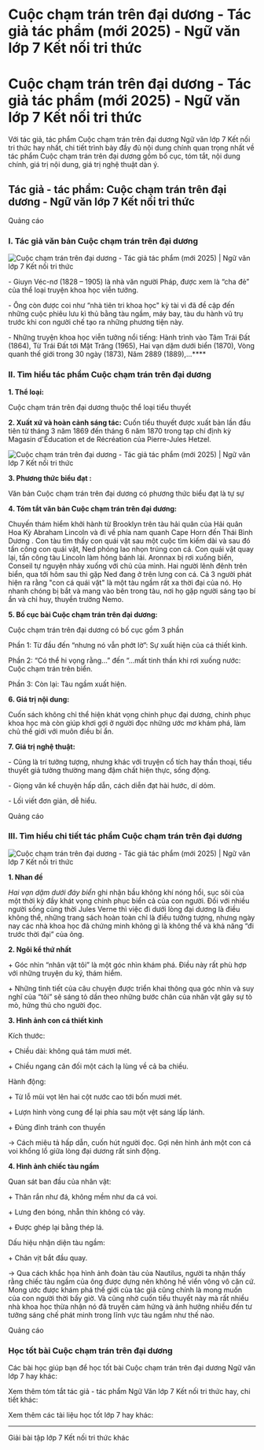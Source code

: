 # Cuộc chạm trán trên đại dương - Tác giả tác phẩm (mới 2025) - Ngữ văn lớp 7 Kết nối tri thức

# Cuộc chạm trán trên đại dương - Tác giả tác phẩm (mới 2025) - Ngữ văn lớp 7 Kết nối tri thức

Với tác giả, tác phẩm Cuộc chạm trán trên đại dương Ngữ văn lớp 7 Kết nối tri thức hay nhất, chi tiết trình bày đầy đủ nội dung chính quan trọng nhất về tác phẩm Cuộc chạm trán trên đại dương gồm bố cục, tóm tắt, nội dung chính, giá trị nội dung, giá trị nghệ thuật dàn ý.

## Tác giả - tác phẩm: Cuộc chạm trán trên đại dương - Ngữ văn lớp 7 Kết nối tri thức

Quảng cáo

### **I. Tác giả văn bản Cuộc chạm trán trên đại dương**

![Cuộc chạm trán trên đại dương - Tác giả tác phẩm \(mới 2025\) | Ngữ văn lớp 7 Kết nối tri thức](https://vietjack.com/soan-van-lop-7-kn/images/tac-gia-tac-pham-cuoc-cham-tran-tren-dai-duong.PNG)

\- Giuyn Véc-nơ (1828 – 1905) là nhà văn người Pháp, được xem là “cha đẻ” của thể loại truyện khoa học viễn tưởng. 

\- Ông còn được coi như “nhà tiên tri khoa học" kỳ tài vì đã đề cập đến những cuộc phiêu lưu kì thủ bằng tàu ngầm, máy bay, tàu du hành vũ trụ trước khi con người chế tạo ra những phương tiện này. 

\- Những truyện khoa học viễn tưởng nổi tiếng: Hành trình vào Tâm Trái Đất (1864), Từ Trái Đất tới Mặt Trăng (1965), Hai vạn dặm dưới biển (1870), Vòng quanh thế giới trong 30 ngày (1873), Năm 2889 (1889),...****

### **II. Tìm hiểu tác phẩm Cuộc chạm trán trên đại dương**

**1\. Thể loại:**

Cuộc chạm trán trên đại dương thuộc thể loại tiểu thuyết

**2\. Xuất xứ và hoàn cảnh sáng tác:** Cuốn tiểu thuyết được xuất bản lần đầu tiên từ tháng 3 năm 1869 đến tháng 6 năm 1870 trong tạp chí định kỳ Magasin d'Éducation et de Récréation của Pierre-Jules Hetzel.

![Cuộc chạm trán trên đại dương - Tác giả tác phẩm \(mới 2025\) | Ngữ văn lớp 7 Kết nối tri thức](https://vietjack.com/soan-van-lop-7-kn/images/tac-gia-tac-pham-cuoc-cham-tran-tren-dai-duong-1.PNG)

**3\. Phương thức biểu đạt :**

Văn bản Cuộc chạm trán trên đại dương có phương thức biểu đạt là tự sự

**4\. Tóm tắt văn bản Cuộc chạm trán trên đại dương:**

Chuyến thám hiểm khởi hành từ Brooklyn trên tàu hải quân của Hải quân Hoa Kỳ Abraham Lincoln và đi về phía nam quanh Cape Horn đến Thái Bình Dương . Con tàu tìm thấy con quái vật sau một cuộc tìm kiếm dài và sau đó tấn công con quái vật, Ned phóng lao nhọn trúng con cá. Con quái vật quay lại, tấn công tàu Lincoln làm hỏng bánh lái. Aronnax bị rơi xuống biển, Conseil tự nguyện nhảy xuống với chủ của mình. Hai người lênh đênh trên biển, qua tới hôm sau thì gặp Ned đang ở trên lưng con cá. Cả 3 người phát hiện ra rằng "con cá quái vật" là một tàu ngầm rất xa thời đại của nó. Họ nhanh chóng bị bắt và mang vào bên trong tàu, nơi họ gặp người sáng tạo bí ẩn và chỉ huy, thuyền trưởng Nemo.

**5\. Bố cục bài Cuộc chạm trán trên đại dương:**

Cuộc chạm trán trên đại dương có bố cục gồm 3 phần

Phần 1: Từ đầu đến “nhưng nó vẫn phớt lờ”: Sự xuất hiện của cá thiết kình.

Phần 2: “Có thể hi vọng rằng...” đến “...mất tinh thần khi rơi xuống nước: Cuộc chạm trán trên biển.

Phần 3: Còn lại: Tàu ngầm xuất hiện.

**6\. Giá trị nội dung:**

Cuốn sách không chỉ thể hiện khát vọng chinh phục đại dương, chinh phục khoa học mà còn giúp khơi gợi ở người đọc những ước mơ khám phá, làm chủ thế giới với muôn điều bí ẩn.

**7\. Giá trị nghệ thuật:**

\- Cũng là trí tưởng tượng, nhưng khác với truyện cổ tích hay thần thoại, tiểu thuyết giả tưởng thường mang đậm chất hiện thực, sống động. 

\- Giọng văn kể chuyện hấp dẫn, cách diễn đạt hài hước, dí dỏm.

\- Lối viết đơn giản, dễ hiểu.

Quảng cáo

### **III. Tìm hiểu chi tiết tác phẩm Cuộc chạm trán trên đại dương**

![Cuộc chạm trán trên đại dương - Tác giả tác phẩm \(mới 2025\) | Ngữ văn lớp 7 Kết nối tri thức](https://vietjack.com/soan-van-lop-7-kn/images/tac-gia-tac-pham-cuoc-cham-tran-tren-dai-duong-a.PNG)

**1\. Nhan đề**

_Hai vạn dặm dưới đáy biển_ ghi nhận bầu không khí nóng hổi, sục sôi của một thời kỳ đầy khát vọng chinh phục biển cả của con người. Đối với nhiều người sống cùng thời Jules Verne thì việc đi dưới lòng đại dương là điều không thể, những trang sách hoàn toàn chỉ là điều tưởng tượng, nhưng ngày nay các nhà khoa học đã chứng minh không gì là không thể và khả năng “đi trước thời đại” của ông.

**2\. Ngôi kể thứ nhất**

\+ Góc nhìn “nhân vật tôi” là một góc nhìn khám phá. Điều này rất phù hợp với những truyện du ký, thám hiểm. 

\+ Những tình tiết của câu chuyện được triển khai thông qua góc nhìn và suy nghĩ của “tôi” sẽ sáng tỏ dần theo những bước chân của nhân vật gây sự tò mò, hứng thú cho người đọc.

**3\. Hình ảnh con cá thiết kình**

Kích thước:

\+ Chiều dài: không quá tám mươi mét.

\+ Chiều ngang cân đối một cách lạ lùng về cả ba chiều.

Hành động:

\+ Từ lỗ mũi vọt lên hai cột nước cao tới bốn mươi mét.

\+ Lượn hình vòng cung để lại phía sau một vệt sáng lấp lánh.

\+ Đủng đỉnh tránh con thuyền

→ Cách miêu tả hấp dẫn, cuốn hút người đọc. Gợi nên hình ảnh một con cá voi khổng lồ giữa lòng đại dương rất sinh động.

**4\. Hình ảnh chiếc tàu ngầm**

Quan sát ban đầu của nhân vật: 

\+ Thân rắn như đá, không mềm như da cá voi.

\+ Lưng đen bóng, nhẵn thín không có vảy.

\+ Được ghép lại bằng thép lá.

Dấu hiệu nhận diện tàu ngầm:

\+ Chân vịt bắt đầu quay.

→ Qua cách khắc họa hình ảnh đoàn tàu của Nautilus, người ta nhận thấy rằng chiếc tàu ngầm của ông được dựng nên không hề viển vông vô căn cứ. Mong ước được khám phá thế giới của tác giả cũng chính là mong muốn của con người thời bấy giờ. Và cũng nhờ cuốn tiểu thuyết này mà rất nhiều nhà khoa học thừa nhận nó đã truyền cảm hứng và ảnh hưởng nhiều đến tư tưởng sáng chế phát minh trong lĩnh vực tàu ngầm như thế nào.

Quảng cáo

### **Học tốt bài Cuộc chạm trán trên đại dương**

Các bài học giúp bạn để học tốt bài Cuộc chạm trán trên đại dương Ngữ văn lớp 7 hay khác:

Xem thêm tóm tắt tác giả - tác phẩm Ngữ Văn lớp 7 Kết nối tri thức hay, chi tiết khác:

Xem thêm các tài liệu học tốt lớp 7 hay khác:

* * *

Giải bài tập lớp 7 Kết nối tri thức khác
